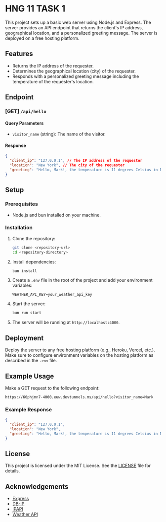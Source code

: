 # HNG 11 TASK 1

This project sets up a basic web server using Node.js and Express. The server provides an API endpoint that returns the client's IP address, geographical location, and a personalized greeting message. The server is deployed on a free hosting platform.

## Features

- Returns the IP address of the requester.
- Determines the geographical location (city) of the requester.
- Responds with a personalized greeting message including the temperature of the requester's location.

## Endpoint

### [GET] `/api/hello`

#### Query Parameters

- `visitor_name` (string): The name of the visitor.

#### Response

```json
{
  "client_ip": "127.0.0.1", // The IP address of the requester
  "location": "New York", // The city of the requester
  "greeting": "Hello, Mark!, the temperature is 11 degrees Celsius in New York" // Personalized greeting with temperature
}
```

## Setup

### Prerequisites

- Node.js and bun installed on your machine.

### Installation

1. Clone the repository:

   ```sh
   git clone <repository-url>
   cd <repository-directory>
   ```

2. Install dependencies:

   ```sh
   bun install
   ```

3. Create a `.env` file in the root of the project and add your environment variables:

   ```
   WEATHER_API_KEY=your_weather_api_key
   ```

4. Start the server:

   ```sh
   bun run start
   ```

5. The server will be running at `http://localhost:4000`.

## Deployment

Deploy the server to any free hosting platform (e.g., Heroku, Vercel, etc.). Make sure to configure environment variables on the hosting platform as described in the `.env` file.

## Example Usage

Make a GET request to the following endpoint:

```
https://60phjmn7-4000.euw.devtunnels.ms/api/hello?visitor_name=Mark
```

### Example Response

```json
{
  "client_ip": "127.0.0.1",
  "location": "New York",
  "greeting": "Hello, Mark!, the temperature is 11 degrees Celsius in New York"
}
```

## License

This project is licensed under the MIT License. See the [LICENSE](LICENSE) file for details.

## Acknowledgements

- [Express](https://expressjs.com/)
- [DB-IP](https://db-ip.com/)
- [IPAPI](https://ipapi.co/)
- [Weather API](https://www.weatherapi.com/)
